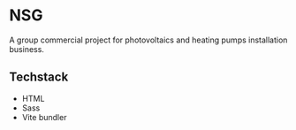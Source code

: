 # NSG

A group commercial project for photovoltaics and heating pumps installation business.

## Techstack
- HTML
- Sass
- Vite bundler
